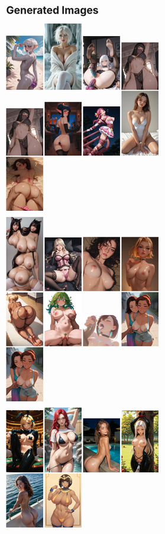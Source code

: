 # Generated Images



<img src="2025_09_27_01_thumb.webp" width="100"/> <img src="2025_09_27_02_thumb.webp" width="100"/> <img src="2025_09_27_03_thumb.webp" width="100"/> <img src="2025_09_27_04_thumb.webp" width="100"/> <img src="2025_09_27_05_thumb.webp" width="100"/> <img src="2025_09_27_06_thumb.webp" width="100"/> <img src="2025_09_27_07_thumb.webp" width="100"/> <img src="2025_09_27_08_thumb.webp" width="100"/> <img src="2025_09_27_09_thumb.webp" width="100"/>

<img src="2025_09_27_10_thumb.webp" width="100"/> <img src="2025_09_27_11_thumb.webp" width="100"/> <img src="2025_09_27_12_thumb.webp" width="100"/> <img src="2025_09_27_13_thumb.webp" width="100"/> <img src="2025_09_27_14_thumb.webp" width="100"/> <img src="2025_09_27_15_thumb.webp" width="100"/> <img src="2025_09_27_16_thumb.webp" width="100"/> <img src="2025_09_27_17_thumb.webp" width="100"/> <img src="2025_09_27_18_thumb.webp" width="100"/>

<img src="2025_09_27_19_thumb.webp" width="100"/> <img src="2025_09_27_20_thumb.webp" width="100"/> <img src="2025_09_27_21_thumb.webp" width="100"/> <img src="2025_09_27_22_thumb.webp" width="100"/> <img src="2025_09_27_23_thumb.webp" width="100"/> <img src="2025_09_27_24_thumb.webp" width="100"/>